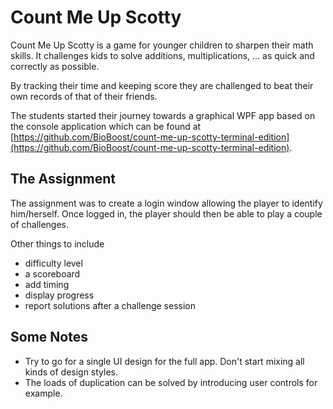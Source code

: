 # Count Me Up Scotty

Count Me Up Scotty is a game for younger children to sharpen their math skills. It challenges kids to solve additions, multiplications, ... as quick and correctly as possible.

By tracking their time and keeping score they are challenged to beat their own records of that of their friends.

The students started their journey towards a graphical WPF app based on the console application which can be found at [https://github.com/BioBoost/count-me-up-scotty-terminal-edition](https://github.com/BioBoost/count-me-up-scotty-terminal-edition).

## The Assignment

The assignment was to create a login window allowing the player to identify him/herself. Once logged in, the player should then be able to play a couple of challenges.

Other things to include

* difficulty level
* a scoreboard
* add timing
* display progress
* report solutions after a challenge session

## Some Notes

* Try to go for a single UI design for the full app. Don't start mixing all kinds of design styles.
* The loads of duplication can be solved by introducing user controls for example.
